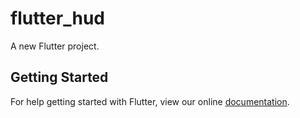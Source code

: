 # flutter_hud

A new Flutter project.

## Getting Started

For help getting started with Flutter, view our online
[documentation](https://flutter.io/).
